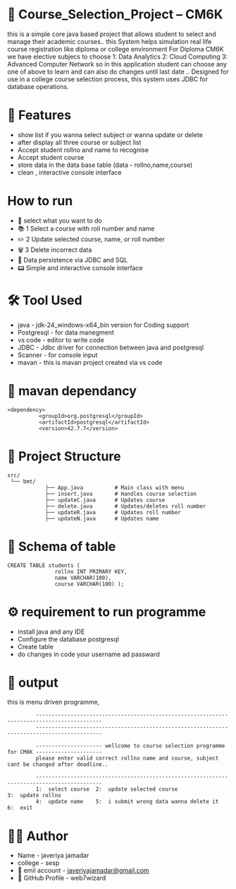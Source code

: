 # 📘 Course_Selection_Project – CM6K
this is a  simple core java based project that allows student to select and manage their academic courses..
this System helps simulation real life course registration like diploma or college environment
For Diploma CM6K we have elective subjecs to choose  1: Data Analytics   2: Cloud Computing   3: Advanced Computer Network
so in this application student can choose any one of above to learn and can also do changes  until last date .. 
Designed for use in a college course selection process, this system uses JDBC for database operations.

# 🚀 Features
- show list if you wanna select subject or wanna update or delete 
- after display all three course or subject list
- Accept student rollno and name to recognise
- Accept student course
- store data in the data base table (data - rollno,name,course)
- clean , interactive console interface

 # How to run
 -  📘 select what you want to do 
 -  📚 1 Select a course with roll number and name
 -  ✏️ 2 Update selected course, name, or roll number
 -  🗑️ 3 Delete incorrect data
 -  🔐 Data persistence via JDBC and SQL 
 -  📟 Simple and interactive console interface

 # 🛠️ Tool Used
 - java           -    jdk-24_windows-x64_bin  version for Coding support
 - Postgresql     -    for data manegment
 - vs code        -    editor to write code
 - JDBC           -    Jdbc driver for connection between java and postgresql 
 - Scanner        -    for console input
 - mavan          -    this is mavan project created via vs code

 # 📂 mavan dependancy

    <dependency>
              <groupId>org.postgresql</groupId>
              <artifactId>postgresql</artifactId>
              <version>42.7.7</version>
   </dependency>
        
 
 # 📂 Project Structure

    src/
     └── bmt/
                ├── App.java          # Main class with menu
                ├── insert.java       # Handles course selection
                ├── updateC.java      # Updates course
                ├── delete.java       # Updates/deletes roll number
                ├── updateR.java      # Updates roll number
                ├── updateN.java      # Updates name

 # 📂 Schema of table

    CREATE TABLE students (
                   rollno INT PRIMARY KEY,
                   name VARCHAR(100),
                   course VARCHAR(100) );

# ⚙️ requirement to run programme

- install java and any IDE
- Configure the database postgresql
- Create table
- do changes in code your username ad passward

#  📧 output
this is menu driven programme, 

             -------------------------------------------------------------------------------------------  
             -------------------------------------------------------------------------------------------   
            
             --------------------- wellcome to course selection programme for CM6K ---------------------
             please enter valid correct rollno name and course, subject cant be changed after deadline..
      
             -------------------------------------------------------------------------------------------  
             1:  select course  2:  update selected course                3:  update rollno  
             4:  update name    5:  i submit wrong data wanna delete it   6:  exit          

# 🙋‍♂️ Author                   
-    Name              -  javeriya jamadar
-    college           -  sesp 
- 📧 emil account     -  javeriyajamadar@gmail.com
- 🔗 GitHub Profile   -  web7wizard 






 
   

